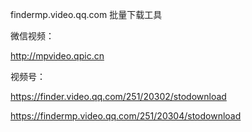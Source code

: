 findermp.video.qq.com 批量下载工具


微信视频：

http://mpvideo.qpic.cn

视频号：

https://finder.video.qq.com/251/20302/stodownload

https://findermp.video.qq.com/251/20304/stodownload
